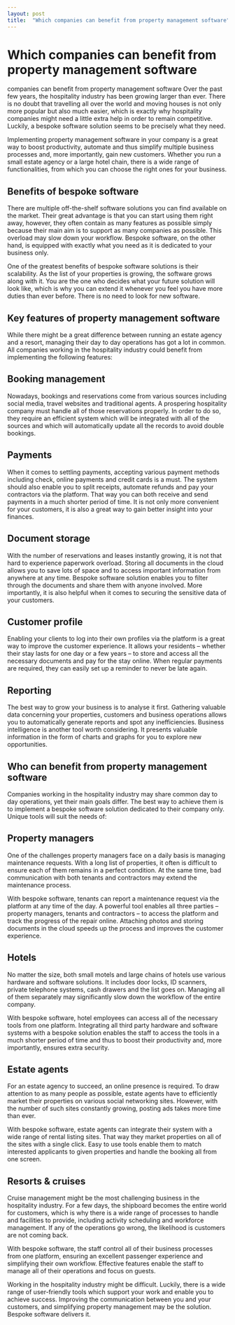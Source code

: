 ```yaml
---
layout: post
title:  "Which companies can benefit from property management software"
---
```

# Which companies can benefit from property management software
companies can benefit from property management software
Over the past few years, the hospitality industry has been growing larger than ever. There is no doubt that travelling all over the world and moving houses is not only more popular but also much easier, which is exactly why hospitality companies might need a little extra help in order to remain competitive. Luckily, a bespoke software solution seems to be precisely what they need.

Implementing property management software in your company is a great way to boost productivity, automate and thus simplify multiple business processes and, more importantly, gain new customers. Whether you run a small estate agency or a large hotel chain, there is a wide range of functionalities, from which you can choose the right ones for your business.
 

## Benefits of bespoke software
There are multiple off-the-shelf software solutions you can find available on the market. Their great advantage is that you can start using them right away, however, they often contain as many features as possible simply because their main aim is to support as many companies as possible. This overload may slow down your workflow. Bespoke software, on the other hand, is equipped with exactly what you need as it is dedicated to your business only.

One of the greatest benefits of bespoke software solutions is their scalability. As the list of your properties is growing, the software grows along with it. You are the one who decides what your future solution will look like, which is why you can extend it whenever you feel you have more duties than ever before. There is no need to look for new software.
 

## Key features of property management software
While there might be a great difference between running an estate agency and a resort, managing their day to day operations has got a lot in common. All companies working in the hospitality industry could benefit from implementing the following features:
 

## Booking management
Nowadays, bookings and reservations come from various sources including social media, travel websites and traditional agents. A prospering hospitality company must handle all of those reservations properly. In order to do so, they require an efficient system which will be integrated with all of the sources and which will automatically update all the records to avoid double bookings.
 

## Payments
When it comes to settling payments, accepting various payment methods including check, online payments and credit cards is a must. The system should also enable you to split receipts, automate refunds and pay your contractors via the platform. That way you can both receive and send payments in a much shorter period of time. It is not only more convenient for your customers, it is also a great way to gain better insight into your finances.
 

## Document storage
With the number of reservations and leases instantly growing, it is not that hard to experience paperwork overload. Storing all documents in the cloud allows you to save lots of space and to access important information from anywhere at any time. Bespoke software solution enables you to filter through the documents and share them with anyone involved. More importantly, it is also helpful when it comes to securing the sensitive data of your customers.
 

## Customer profile
Enabling your clients to log into their own profiles via the platform is a great way to improve the customer experience. It allows your residents – whether their stay lasts for one day or a few years – to store and access all the necessary documents and pay for the stay online. When regular payments are required, they can easily set up a reminder to never be late again.
 

## Reporting
The best way to grow your business is to analyse it first. Gathering valuable data concerning your properties, customers and business operations allows you to automatically generate reports and spot any inefficiencies. Business intelligence is another tool worth considering. It presents valuable information in the form of charts and graphs for you to explore new opportunities.
 

## Who can benefit from property management software
Companies working in the hospitality industry may share common day to day operations, yet their main goals differ. The best way to achieve them is to implement a bespoke software solution dedicated to their company only. Unique tools will suit the needs of:
 

## Property managers
One of the challenges property managers face on a daily basis is managing maintenance requests. With a long list of properties, it often is difficult to ensure each of them remains in a perfect condition. At the same time, bad communication with both tenants and contractors may extend the maintenance process.

With bespoke software, tenants can report a maintenance request via the platform at any time of the day. A powerful tool enables all three parties – property managers, tenants and contractors – to access the platform and track the progress of the repair online. Attaching photos and storing documents in the cloud speeds up the process and improves the customer experience.
 

## Hotels
No matter the size, both small motels and large chains of hotels use various hardware and software solutions. It includes door locks, ID scanners, private telephone systems, cash drawers and the list goes on. Managing all of them separately may significantly slow down the workflow of the entire company.
 

With bespoke software, hotel employees can access all of the necessary tools from one platform. Integrating all third party hardware and software systems with a bespoke solution enables the staff to access the tools in a much shorter period of time and thus to boost their productivity and, more importantly, ensures extra security.
 

## Estate agents
For an estate agency to succeed, an online presence is required. To draw attention to as many people as possible, estate agents have to efficiently market their properties on various social networking sites. However, with the number of such sites constantly growing, posting ads takes more time than ever.
 

With bespoke software, estate agents can integrate their system with a wide range of rental listing sites. That way they market properties on all of the sites with a single click. Easy to use tools enable them to match interested applicants to given properties and handle the booking all from one screen.
 

## Resorts & cruises
Cruise management might be the most challenging business in the hospitality industry. For a few days, the shipboard becomes the entire world for customers, which is why there is a wide range of processes to handle and facilities to provide, including activity scheduling and workforce management. If any of the operations go wrong, the likelihood is customers are not coming back.
 

With bespoke software, the staff control all of their business processes from one platform, ensuring an excellent passenger experience and simplifying their own workflow. Effective features enable the staff to manage all of their operations and focus on guests.

Working in the hospitality industry might be difficult. Luckily, there is a wide range of user-friendly tools which support your work and enable you to achieve success. Improving the communication between you and your customers, and simplifying property management may be the solution. Bespoke software delivers it.
